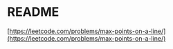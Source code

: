 # README

[https://leetcode.com/problems/max-points-on-a-line/](https://leetcode.com/problems/max-points-on-a-line/)
